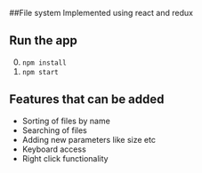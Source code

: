 ##File system
Implemented using react and redux

## Run the app

0. ```npm install```
0. ```npm start```

## Features that can be added
* Sorting of files by name
* Searching of files
* Adding new parameters like size etc
* Keyboard access
* Right click functionality
